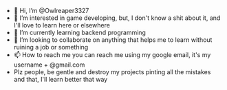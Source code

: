 - 👋 Hi, I’m @Owlreaper3327
- 👀 I’m interested in game developing, but, I don't know a shit about it, and I'll love to learn here or elsewhere
- 🌱 I’m currently learning backend programming
- 💞️ I’m looking to collaborate on anything that helps me to learn without ruining a job or something
- 📫 How to reach me you can reach me using my google email, it's my username + @gmail.com
- Plz people, be gentle and destroy my projects pinting all the mistakes and that, I'll learn better that way
<!---
Owlreaper3327/Owlreaper3327 is a ✨ special ✨ repository because its `README.md` (this file) appears on your GitHub profile.
You can click the Preview link to take a look at your changes.
--->
